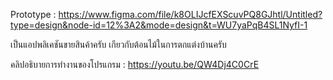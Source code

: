 Prototype : https://www.figma.com/file/k8OLIJcfEXScuvPQ8GJhtl/Untitled?type=design&node-id=12%3A2&mode=design&t=WU7yaPqB4SL1NyfI-1

เป็นแอปพลิเคชันขายสินค้าครับ เกียวกับต้อนไม้ในการตกแต่งบ้านครับ

คลิปอธิบายการทำงานของโปรแกรม : https://youtu.be/QW4Dj4C0CrE
